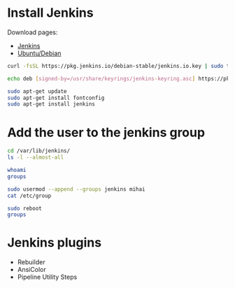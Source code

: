 # Install Jenkins
Download pages:
- [Jenkins](https://www.jenkins.io/download)
- [Ubuntu/Debian](https://pkg.jenkins.io/debian-stable)

```sh
curl -fsSL https://pkg.jenkins.io/debian-stable/jenkins.io.key | sudo tee /usr/share/keyrings/jenkins-keyring.asc > /dev/null

echo deb [signed-by=/usr/share/keyrings/jenkins-keyring.asc] https://pkg.jenkins.io/debian-stable binary/ | sudo tee /etc/apt/sources.list.d/jenkins.list > /dev/null

sudo apt-get update
sudo apt-get install fontconfig
sudo apt-get install jenkins
```

# Add the user to the jenkins group
```sh
cd /var/lib/jenkins/
ls -l --almost-all

whoami
groups

sudo usermod --append --groups jenkins mihai
cat /etc/group

sudo reboot
groups
```

# Jenkins plugins
- Rebuilder
- AnsiColor
- Pipeline Utility Steps
